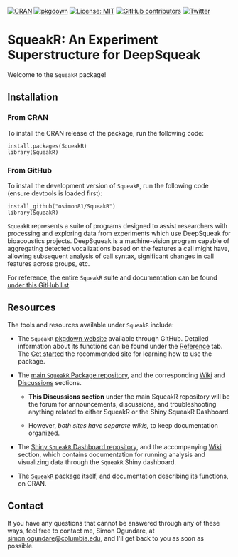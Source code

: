 <!-- badges: start -->

[![CRAN](https://www.r-pkg.org/badges/version/SqueakR?color=green)](https://cran.r-project.org/package=SqueakR) [![pkgdown](https://github.com/osimon81/SqueakR/actions/workflows/pkgdown.yaml/badge.svg)](https://github.com/osimon81/SqueakR/actions/workflows/pkgdown.yaml) [![License: MIT](https://img.shields.io/badge/license-MIT-blue.svg)](https://cran.r-project.org/web/licenses/MIT)
[![GitHub contributors](https://img.shields.io/github/contributors/osimon81/SqueakR.svg?style=flat)]()
[![Twitter](https://img.shields.io/twitter/url/https/twitter.com/cloudposse.svg?style=social&label=Follow%20%40SimonOgundare)](https://twitter.com/SimonOgundare)

<!-- badges: end -->

# SqueakR: An Experiment Superstructure for DeepSqueak

Welcome to the `SqueakR` package!

## Installation

### From CRAN

To install the CRAN release of the package, run the following code:

    install.packages(SqueakR)
    library(SqueakR)
    
### From GitHub

To install the development version of `SqueakR`, run the following code (ensure devtools is loaded first):

    install_github("osimon81/SqueakR")
    library(SqueakR)

`SqueakR` represents a suite of programs designed to assist researchers with processing and exploring data from experiments which use DeepSqueak for bioacoustics projects. DeepSqueak is a machine-vision program capable of aggregating detected vocalizations based on the features a call might have, allowing subsequent analysis of call syntax, significant changes in call features across groups, etc.

For reference, the entire `SqueakR` suite and documentation can be found [under this GitHub list](https://github.com/stars/osimon81/lists/squeakr).

## Resources

The tools and resources available under `SqueakR` include:

-   The `SqueakR` [pkgdown website](https://osimon81.github.io/SqueakR/ "SqueakR Pkgdown Website on GitHub") available through GitHub. Detailed information about its functions can be found under the [Reference](https://osimon81.github.io/SqueakR/reference/index.html "Reference tab on pkgdown") tab. The [Get started](https://osimon81.github.io/SqueakR/articles/SqueakR.html "Getting started tab on pkgdown") the recommended site for learning how to use the package.

-   The [main `SqueakR` Package repository](https://github.com/osimon81/SqueakR "The GitHub repository for SqueakR"), and the corresponding [Wiki](https://github.com/osimon81/SqueakR/wiki "SqueakR Wiki") and [Discussions](https://github.com/osimon81/SqueakR/discussions "Discussions page for SqueakR repo") sections.

    -   **This Discussions section** under the main SqueakR repository will be the forum for announcements, discussions, and troubleshooting anything related to either SqueakR or the Shiny SqueakR Dashboard.

    -   However, *both sites have separate wikis,* to keep documentation organized.

-   The [Shiny `SqueakR` Dashboard repository](https://github.com/osimon81/SqueakR-Dashboard "Repository for Shiny SqueakR Dashboard"), and the accompanying [Wiki](https://github.com/osimon81/SqueakR-Dashboard/wiki "SqueakR-Dashboard Wiki") section, which contains documentation for running analysis and visualizing data through the `SqueakR` Shiny dashboard.

-   The [`SqueakR`](https://cran.r-project.org/package=SqueakR "SqueakR Website on CRAN") package itself, and documentation describing its functions, on CRAN.

## Contact

If you have any questions that cannot be answered through any of these ways, feel free to contact me, Simon Ogundare, at [simon.ogundare\@columbia.edu](mailto:simon.ogundare@columbia.edu), and I'll get back to you as soon as possible.
